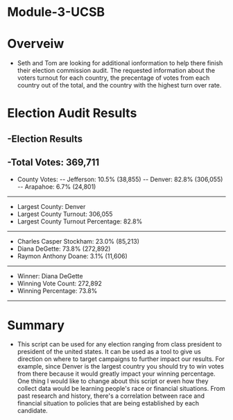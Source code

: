 # Module-3-UCSB

# Overveiw
- Seth and Tom are looking for additional ionformation to help there finish their election commission audit. The requested information about the voters turnout for each country, the precentage of votes from each country out of the total, and the country with the highest turn over rate. 

# Election Audit Results

-Election Results
-------------------------
-Total Votes: 369,711
-------------------------

- County Votes:
-- Jefferson: 10.5% (38,855)
-- Denver: 82.8% (306,055)
-- Arapahoe: 6.7% (24,801)
-------------------------
- Largest County: Denver
- Largest County Turnout: 306,055
- Largest County Turnout Percentage: 82.8%
-------------------------
- Charles Casper Stockham: 23.0% (85,213)
- Diana DeGette: 73.8% (272,892)
- Raymon Anthony Doane: 3.1% (11,606)
-------------------------
- Winner: Diana DeGette
- Winning Vote Count: 272,892
- Winning Percentage: 73.8%
-------------------------

# Summary
- This script can be used for any election ranging from class president to president of the united states. It can be used as a tool to give us direction on where to target campaigns to further impact our results. For example, since Denver is the largest country you should try to win votes from there because it would greatly impact your winning percentage. One thing I would like to change about this script or even how they collect data would be learning people's race or financial situations. From past research and history, there's a correlation between race and financial situation to policies that are being established by each candidate. 
